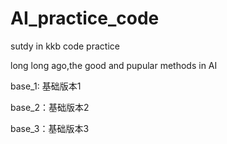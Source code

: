 # AI_practice_code
sutdy in kkb code practice

long long ago,the good and pupular methods in AI

  base_1: 基础版本1

  base_2：基础版本2

  base_3：基础版本3

